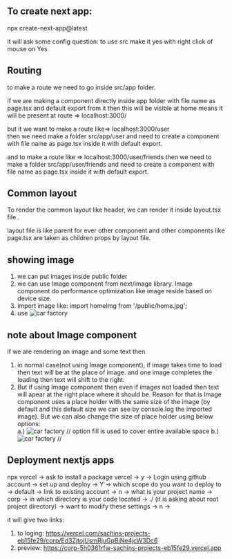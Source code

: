 ## To create next app:

npx create-next-app@latest

it will ask some config question:
to use src make it yes with right click of mouse on Yes


## Routing

to make a route we need to go inside src/app folder.

if we are making a component directly inside app folder with file name as page.tsx and default export from it then this will be visible
at home means it will be present at route => localhost:3000/

but it we want to make a route like=> localhost:3000/user  
then we need make a folder src/app/user and need to create a component with file name as page.tsx inside it with default export.

and to make a route like => localhost:3000/user/friends 
then we need to make a folder src/app/user/friends and need to create a component with file name as page.tsx inside it with default export.

## Common layout

To render the common layout like header, we can render it inside layout.tsx file .

layout file is like parent for ever other component and other components like page.tsx are taken as 
children props by layout file.

## showing image

1. we can put images inside public folder
2. we can use Image component from next/image library.
   Image component do performance optimization like image reside based on device size.
3. import image like: import homeImg from '/public/home.jpg';
4. use <Image src={homeImg} alt="car factory"/>

## note about Image component

if we are rendering an image and some text then 
1. in normal case(not using Image component), if image takes time to load then text will be at the place
    of image. and one image completes the loading then text will shift to the right.
2. But if using Image component then even if images not loaded then text will apear at the right place
    where it should be.
    Reason for that is Image component uses a place holder with the same size of the image (by default and this default size we can see by console.log the imported image).
    But we can also change the size of place holder using below options:    
    a.) <Image src={homeImg} alt="car factory" fill />  // option fill is used to cover entire available space
    b.) <Image src={homeImg} alt="car factory" width={600} height={800}/> // 


## Deployment nextjs apps

npx vercel -> ask to install a package vercel -> y 
-> Login using github account 
-> set up and deploy -> Y 
-> which scope do you want to deploy to -> default 
-> link to existing account -> n 
-> what is your project name -> corp 
-> in which directory is your code located -> ./ (it is asking about root project directory) 
-> want to modify these settings -> n ->

it will give two links:
1. to loging:  https://vercel.com/sachins-projects-eb15fe29/corp/Ed3ZjtojUsmRjuGpBiNe4jcW3Dc6
2. preview:   https://corp-5h0361rfw-sachins-projects-eb15fe29.vercel.app


